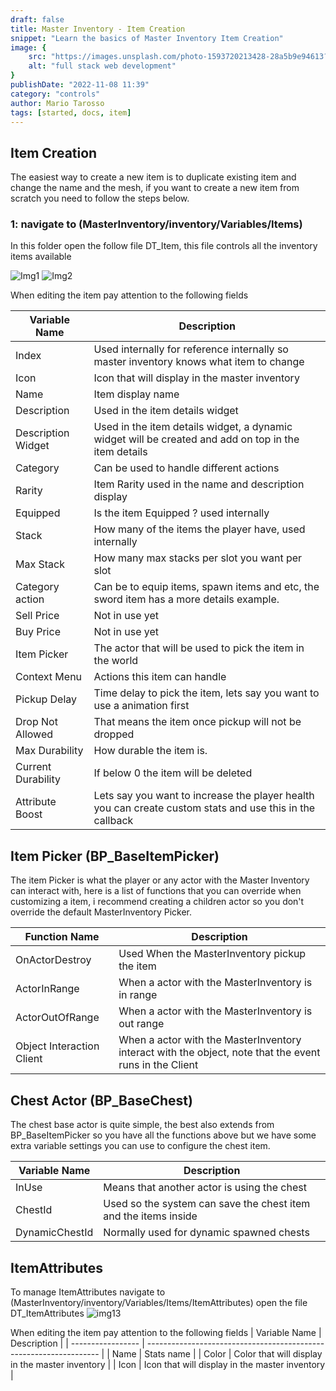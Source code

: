 ```yaml
---
draft: false
title: Master Inventory - Item Creation
snippet: "Learn the basics of Master Inventory Item Creation"
image: {
    src: "https://images.unsplash.com/photo-1593720213428-28a5b9e94613?&fit=crop&w=430&h=240",
    alt: "full stack web development"
}
publishDate: "2022-11-08 11:39"
category: "controls"
author: Mario Tarosso
tags: [started, docs, item]
---
```


## Item Creation

The easiest way to create a new item is to duplicate existing item and change the name and the mesh, if you want to create a new item from scratch you need to follow the steps below.

### 1: navigate to (MasterInventory/inventory/Variables/Items)

In this folder open the follow file DT_Item, this file controls all the inventory items available

![Img1](https://raw.githubusercontent.com/mjgt-Studios/MasterInventoryDocs/main/imgs/ItemCreate/img1.png)
![Img2](https://raw.githubusercontent.com/mjgt-Studios/MasterInventoryDocs/main/imgs/ItemCreate/img2.png)

When editing the item pay attention to the following fields

| Variable Name             | Description                                                                |
| ----------------- | ------------------------------------------------------------------ |
| Index | Used internally for reference internally so master inventory knows what item to change |
| Icon | Icon that will display in the master inventory |
| Name | Item display name |
| Description | Used in the item details widget |
| Description Widget | Used in the item details widget, a dynamic widget will be created and add on top in the item details |
| Category | Can be used to handle different actions |
| Rarity | Item Rarity used in the name and description display |
| Equipped | Is the item Equipped ? used internally |
| Stack | How many of the items the player have, used internally |
| Max Stack | How many max stacks per slot you want per slot |
| Category action | Can be to equip items, spawn items and etc, the sword item has a more details example. |
| Sell Price | Not in use yet |
| Buy Price | Not in use yet |
| Item Picker | The actor that will be used to pick the item in the world |
| Context Menu | Actions this item can handle |
| Pickup Delay | Time delay to pick the item, lets say you want to use a animation first |
| Drop Not Allowed | That means the item once pickup will not be dropped |
| Max Durability | How durable the item is. |
| Current Durability | If below 0 the item will be deleted |
| Attribute Boost | Lets say you want to increase the player health you can create custom stats and use this in the callback |

## Item Picker (BP_BaseItemPicker)
The item Picker is what the player or any actor with the Master Inventory can interact with, here is a list of functions that you can override when customizing a item, i recommend creating a children actor so you don't override the default MasterInventory Picker.

| Function Name             | Description                                                                |
| ----------------- | ------------------------------------------------------------------ |
| OnActorDestroy | Used When the MasterInventory pickup the item |
| ActorInRange | When a actor with the MasterInventory is in range |
| ActorOutOfRange | When a actor with the MasterInventory is out range |
| Object Interaction Client | When a actor with the MasterInventory interact with the object, note that the event runs in the Client |

## Chest Actor (BP_BaseChest)
The chest base actor is quite simple, the best also extends from BP_BaseItemPicker so you have all the functions above but we have some extra variable settings you can use to configure the chest item.

| Variable Name             | Description                                                                |
| ----------------- | ------------------------------------------------------------------ |
| InUse | Means that another actor is using the chest |
| ChestId | Used so the system can save the chest item and the items inside |
| DynamicChestId | Normally used for dynamic spawned chests |

## ItemAttributes

To manage ItemAttributes navigate to (MasterInventory/inventory/Variables/Items/ItemAttributes) open the file DT_ItemAttributes
![img13](https://raw.githubusercontent.com/mjgt-Studios/MasterInventoryDocs/main/img/img13.png)

When editing the item pay attention to the following fields
| Variable Name             | Description                                                                |
| ----------------- | ------------------------------------------------------------------ |
| Name | Stats name |
| Color | Color that will display in the master inventory |
| Icon | Icon that will display in the master inventory |


